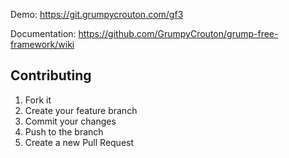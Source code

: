 Demo: https://git.grumpycrouton.com/gf3

Documentation: https://github.com/GrumpyCrouton/grump-free-framework/wiki

## Contributing

1. Fork it
2. Create your feature branch
3. Commit your changes
4. Push to the branch
5. Create a new Pull Request
